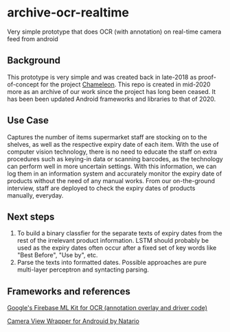 # archive-ocr-realtime
Very simple prototype that does OCR (with annotation) on real-time camera feed from android 

## Background
This prototype is very simple and was created back in late-2018 as proof-of-concept for the project [Chameleon](https://drive.google.com/file/d/1zdQa7_9QbrFcsNzgxBMQ7Sv3g_zm-tcT/view?usp=sharing). This repo is created in mid-2020 more as an archive of our work since the project has long been ceased. It has been been updated Android frameworks and libraries to that of 2020. 

## Use Case
Captures the number of items supermarket staff are stocking on to the shelves, as well as the respective expiry date of each item. With the use of computer vision technology, there is no need to educate the staff on extra procedures such as keying-in data or scanning barcodes, as the technology can perform well in more uncertain settings. 
With this information, we can log them in an information system and accurately monitor the expiry date of products without the need of any manual works. From our on-the-ground interview, staff are deployed to check the expiry dates of products manually, everyday. 

## Next steps
1. To build a binary classfier for the separate texts of expiry dates from the rest of the irrelevant product information. LSTM should probably be used as the expiry dates often occur after a fixed set of key words like "Best Before", "Use by", etc.
2. Parse the texts into formatted dates. Possible approaches are pure multi-layer perceptron and syntacting parsing. 

## Frameworks and references
[Google's Firebase ML Kit for OCR (annotation overlay and driver code)](https://developers.google.com/ml-kit/vision/text-recognition/android)

[Camera View Wrapper for Androuid by Natario](https://natario1.github.io/CameraView/home)
